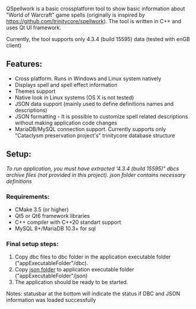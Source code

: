 QSpellwork is a basic crossplatform tool to show basic information about "World of Warcraft" game spells (originally is inspired by https://github.com/trinitycore/spellwork).
The tool is written in C++ and uses Qt UI framework.

Currently, the tool supports only 4.3.4 (build 15595) data (tested with enGB client)

## Features:
* Cross platform. Runs in Windows and Linux system natively
* Displays spell and spell effect information
* Themes support
* Native look in Linux systems (OS X is not tested)
* JSON data support (mainly used to define definitions names and descriptions)
* JSON formatting - It is possible to customize spell related descriptions without making application code changes
* MariaDB/MySQL connection support. Currently supports only "Cataclysm preservation project's" trinitycore database structure

## Setup:
*To run application, you must have extracted '4.3.4 (build 15595)" dbcs archive files (not provided in this project).*
*json folder contains necessary definitions*

### Requirements:
* CMake 3.5 (or higher)
* Qt5 or Qt6 framework libraries
* C++ compiler with C++20 standart support
* MySQL 8+/MariaDB 10.3+ for sql

### Final setup steps:
1. Copy dbc files to dbc folder in the application executable folder ("appExecutableFolder"/dbc).
2. Copy [json folder](json) to application executable folder ("appExecutableFolder"/json)
3. The application should be ready to be started.

Notes: statusbar at the bottom will indicate the status if DBC and JSON information was loaded successfully
